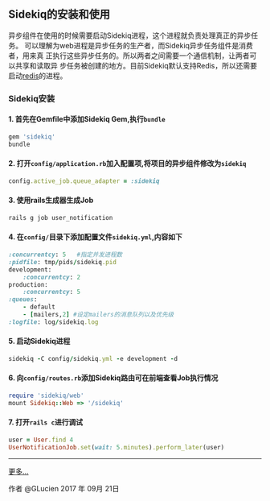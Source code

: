 ## Sidekiq的安装和使用
异步组件在使用的时候需要启动Sidekiq进程，这个进程就负责处理真正的异步任务。
可以理解为web进程是异步任务的生产者，而Sidekiq异步任务组件是消费者，用来真
正执行这些异步任务的。所以两者之间需要一个通信机制，让两者可以共享和读取异
步任务被创建的地方。目前Sidekiq默认支持Redis，所以还需要启动[redis](http://www.redis.net.cn/tutorial/3501.html)的进程。
### Sidekiq安装

#### 1. 首先在Gemfile中添加Sidekiq Gem,执行`bundle`

```ruby
gem 'sidekiq'
bundle
```
#### 2. 打开`config/application.rb`加入配置项,将项目的异步组件修改为`sidekiq`

```ruby
config.active_job.queue_adapter = :sidekiq
```
#### 3. 使用rails生成器生成Job

```ruby
rails g job user_notification
```
#### 4. 在`config/`目录下添加配置文件`sidekiq.yml`,内容如下
```ruby
:concurrentcy: 5   #指定并发进程数
:pidfile: tmp/pids/sidekiq.pid
development:
    :concurrentcy: 2
production:
    :concurrentcy: 5
:queues:
    - default
    - [mailers,2] #设定mailers的消息队列以及优先级
:logfile: log/sidekiq.log
```
#### 5. 启动Sidekiq进程

```ruby
sidekiq -C config/sidekiq.yml -e development -d
```
#### 6. 向`config/routes.rb`添加Sidekiq路由可在前端查看Job执行情况
```ruby
require 'sidekiq/web'
mount Sidekiq::Web => '/sidekiq'
```
#### 7. 打开`rails c`进行调试
```ruby
user = User.find 4
UserNotificationJob.set(wait: 5.minutes).perform_later(user)
```
------
[更多...](https://github.com/mperham/sidekiq/wiki)

作者 @GLucien 
2017 年 09月 21日
